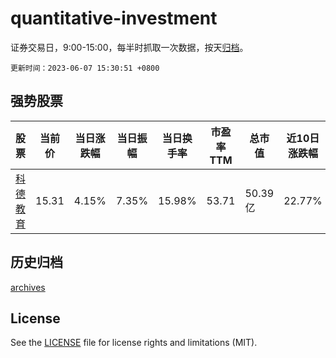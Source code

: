 # quantitative-investment

证券交易日，9:00-15:00，每半时抓取一次数据，按天[归档](archives)。

`更新时间：2023-06-07 15:30:51 +0800`

## 强势股票

|股票|当前价|当日涨跌幅|当日振幅|当日换手率|市盈率TTM|总市值|近10日涨跌幅|
|----|----|----|----|----|----|----|----|
|[科德教育](https://xueqiu.com/S/SZ300192)|15.31|4.15%|7.35%|15.98%|53.71|50.39亿|22.77%|

## 历史归档

[archives](archives)

## License

See the [LICENSE](LICENSE) file for license rights and limitations (MIT).